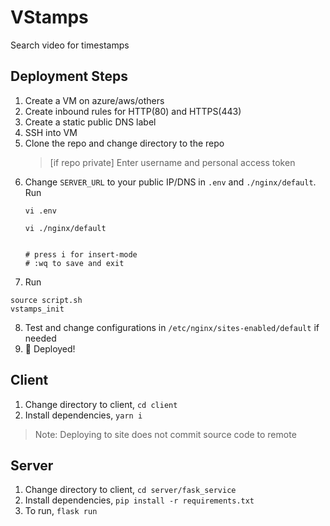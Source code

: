 # VStamps
Search video for timestamps

## Deployment Steps
1. Create a VM on azure/aws/others
2. Create inbound rules for HTTP(80) and HTTPS(443)
3. Create a static public DNS label
4. SSH into VM
5. Clone the repo and change directory to the repo
    > [if repo private] Enter username and personal access token
6. Change ```SERVER_URL``` to your public IP/DNS in ```.env``` and ```./nginx/default```. Run
    ```
    vi .env

    vi ./nginx/default 


    # press i for insert-mode
    # :wq to save and exit
    ```
7. Run
```
source script.sh
vstamps_init

```
8. Test and change configurations in ```/etc/nginx/sites-enabled/default``` if needed
9. 🚀 Deployed!

## Client
1. Change directory to client, ```cd client``` 
2. Install dependencies, ```yarn i```
>Note: Deploying to site does not commit source code to remote

## Server
1. Change directory to client, ```cd server/fask_service``` 
2. Install dependencies, ```pip install -r requirements.txt```
3. To run, ```flask run```
